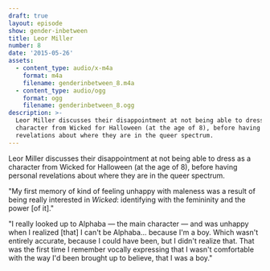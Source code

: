 ```yaml
---
draft: true
layout: episode
show: gender-inbetween
title: Leor Miller
number: 8
date: '2015-05-26'
assets:
  - content_type: audio/x-m4a
    format: m4a
    filename: genderinbetween_8.m4a
  - content_type: audio/ogg
    format: ogg
    filename: genderinbetween_8.ogg
description: >-
  Leor Miller discusses their disappointment at not being able to dress as a
  character from Wicked for Halloween (at the age of 8), before having personal
  revelations about where they are in the queer spectrum.
---
```

Leor Miller discusses their disappointment at not being able to dress as a character from Wicked for Halloween (at the age of 8), before having personal revelations about where they are in the queer spectrum.

"My first memory of kind of feeling unhappy with maleness was a result of being really interested in *Wicked*: identifying with the femininity and the power [of it]."

"I really looked up to Alphaba &mdash; the main character &mdash; and was unhappy when I realized [that] I can't be Alphaba... because I'm a boy. Which wasn't entirely accurate, because I could have been, but I didn't realize that. That was the first time I remember vocally expressing that I wasn't comfortable with the way I'd been brought up to believe, that I was a boy."